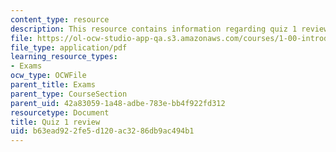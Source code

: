 ```yaml
---
content_type: resource
description: This resource contains information regarding quiz 1 review.
file: https://ol-ocw-studio-app-qa.s3.amazonaws.com/courses/1-00-introduction-to-computers-and-engineering-problem-solving-spring-2012/b63ead922fe5d120ac3286db9ac494b1_MIT1_00S12_Quiz_1_Review.pdf
file_type: application/pdf
learning_resource_types:
- Exams
ocw_type: OCWFile
parent_title: Exams
parent_type: CourseSection
parent_uid: 42a83059-1a48-adbe-783e-bb4f922fd312
resourcetype: Document
title: Quiz 1 review
uid: b63ead92-2fe5-d120-ac32-86db9ac494b1
---
```

